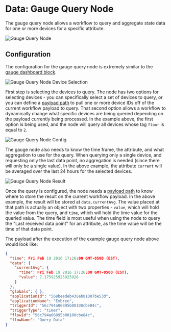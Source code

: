 # Data: Gauge Query Node

The gauge query node allows a workflow to query and aggregate state data for one or more devices for a specific attribute.

![Gauge Query Node](/images/workflows/data/gauge-query-node.png "Gauge Query Node")

## Configuration

The configuration for the gauge query node is extremely similar to the [gauge dashboard block](/dashboards/gauge/).

![Gauge Query Node Device Selection](/images/workflows/data/gauge-query-node-device.png "Gauge Query Node Device Selection")

First step is selecting the devices to query. The node has two options for selecting devices - you can specifically select a set of devices to query, or you can define a [payload path](/workflows/accessing-payload-data/#payload-paths) to pull one or more device IDs off of the current workflow payload to query. That second option allows a workflow to dynamically change what specific devices are being queried depending on the payload currently being processed. In the example above, the first option is being used, and the node will query all devices whose tag `floor` is equal to `2`.

![Gauge Query Node Config](/images/workflows/data/gauge-query-node-config.png "Gauge Query Node Config")

The gauge node also needs to know the time frame, the attribute, and what aggregation to use for the query. When querying only a single device, and requesting only the last data point, no aggregation is needed (since there will only be a single value). In the above example, the attribute `current` will be averaged over the last 24 hours for the selected devices.

![Gauge Query Node Result](/images/workflows/data/gauge-query-node-result.png "Gauge Query Node Result")

Once the query is configured, the node needs a [payload path](/workflows/accessing-payload-data/#payload-paths) to know where to store the result on the current workflow payload. In the above example, the result will be stored at `data.currentAvg`. The value placed at that path is actually an object with two properties - `value`, which will hold the value from the query, and `time`, which will hold the time value for the queried value. The time field is most useful when using the node to query the "Last received data point" for an attribute, as the time value will be the time of that data point.

The payload after the execution of the example gauge query node above would look like:

```json
{
  "time": Fri Feb 19 2016 17:26:00 GMT-0500 (EST),
  "data": {
    "currentAvg": {
      "time": Fri Feb 19 2016 17:26:00 GMT-0500 (EST),
      "value": 7.175925925925926
    }
  },
  "globals": { },
  "applicationId": "568beedeb436ab01007be53d",
  "applicationName": "Embree",
  "triggerId": "56c794a06895b00100cbe84c",
  "triggerType": "timer",
  "flowId": "56c794a06895b00100cbe84c",
  "flowName": "Query Data"
}
```
